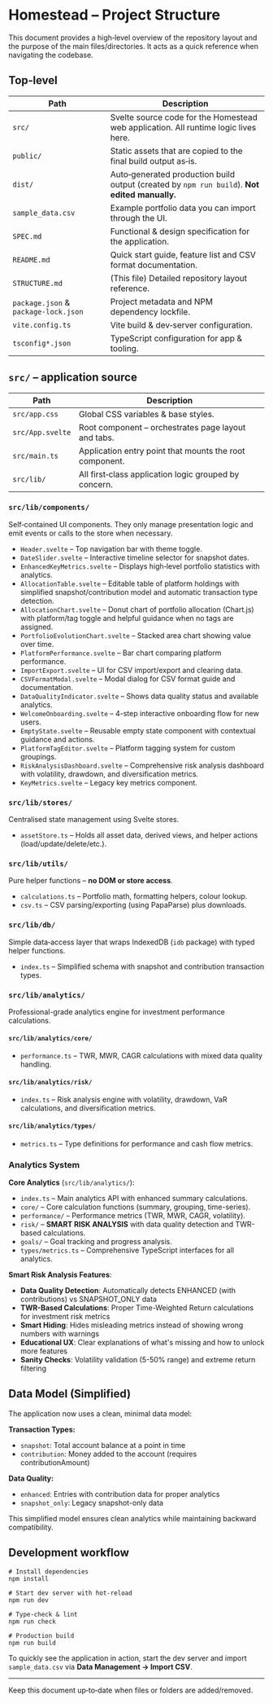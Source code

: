 # Homestead – Project Structure

This document provides a high‑level overview of the repository layout and the purpose of the main files/directories.  It acts as a quick reference when navigating the codebase.

## Top‑level

| Path | Description |
| --- | --- |
| `src/` | Svelte source code for the Homestead web application.  All runtime logic lives here. |
| `public/` | Static assets that are copied to the final build output as‑is. |
| `dist/` | Auto‑generated production build output (created by `npm run build`).  **Not edited manually.** |
| `sample_data.csv` | Example portfolio data you can import through the UI. |
| `SPEC.md` | Functional & design specification for the application. |
| `README.md` | Quick start guide, feature list and CSV format documentation. |
| `STRUCTURE.md` | (This file) Detailed repository layout reference. |
| `package.json`  & `package‑lock.json` | Project metadata and NPM dependency lockfile. |
| `vite.config.ts` | Vite build & dev‑server configuration. |
| `tsconfig*.json` | TypeScript configuration for app & tooling. |

## `src/` – application source

| Path | Description |
| --- | --- |
| `src/app.css` | Global CSS variables & base styles. |
| `src/App.svelte` | Root component – orchestrates page layout and tabs. |
| `src/main.ts` | Application entry point that mounts the root component. |
| `src/lib/` | All first‑class application logic grouped by concern. |

### `src/lib/components/`
Self‑contained UI components.  They only manage presentation logic and emit events or calls to the store when necessary.

* `Header.svelte` – Top navigation bar with theme toggle.
* `DateSlider.svelte` – Interactive timeline selector for snapshot dates.
* `EnhancedKeyMetrics.svelte` – Displays high‑level portfolio statistics with analytics.
* `AllocationTable.svelte` – Editable table of platform holdings with simplified snapshot/contribution model and automatic transaction type detection.
* `AllocationChart.svelte` – Donut chart of portfolio allocation (Chart.js) with platform/tag toggle and helpful guidance when no tags are assigned.
* `PortfolioEvolutionChart.svelte` – Stacked area chart showing value over time.
* `PlatformPerformance.svelte` – Bar chart comparing platform performance.
* `ImportExport.svelte` – UI for CSV import/export and clearing data.
* `CSVFormatModal.svelte` – Modal dialog for CSV format guide and documentation.
* `DataQualityIndicator.svelte` – Shows data quality status and available analytics.
* `WelcomeOnboarding.svelte` – 4-step interactive onboarding flow for new users.
* `EmptyState.svelte` – Reusable empty state component with contextual guidance and actions.
* `PlatformTagEditor.svelte` – Platform tagging system for custom groupings.
* `RiskAnalysisDashboard.svelte` – Comprehensive risk analysis dashboard with volatility, drawdown, and diversification metrics.
* `KeyMetrics.svelte` – Legacy key metrics component.

### `src/lib/stores/`
Centralised state management using Svelte stores.

* `assetStore.ts` – Holds all asset data, derived views, and helper actions (load/update/delete/etc.).

### `src/lib/utils/`
Pure helper functions – **no DOM or store access**.

* `calculations.ts` – Portfolio math, formatting helpers, colour lookup.
* `csv.ts` – CSV parsing/exporting (using PapaParse) plus downloads.

### `src/lib/db/`
Simple data‑access layer that wraps IndexedDB (`idb` package) with typed helper functions.

* `index.ts` – Simplified schema with snapshot and contribution transaction types.

### `src/lib/analytics/`
Professional-grade analytics engine for investment performance calculations.

#### `src/lib/analytics/core/`
* `performance.ts` – TWR, MWR, CAGR calculations with mixed data quality handling.

#### `src/lib/analytics/risk/`
* `index.ts` – Risk analysis engine with volatility, drawdown, VaR calculations, and diversification metrics.

#### `src/lib/analytics/types/`
* `metrics.ts` – Type definitions for performance and cash flow metrics.

### **Analytics System**

**Core Analytics** (`src/lib/analytics/`):
* `index.ts` – Main analytics API with enhanced summary calculations.
* `core/` – Core calculation functions (summary, grouping, time-series).
* `performance/` – Performance metrics (TWR, MWR, CAGR, volatility).
* `risk/` – **SMART RISK ANALYSIS** with data quality detection and TWR-based calculations.
* `goals/` – Goal tracking and progress analysis.
* `types/metrics.ts` – Comprehensive TypeScript interfaces for all analytics.

**Smart Risk Analysis Features**:
* **Data Quality Detection**: Automatically detects ENHANCED (with contributions) vs SNAPSHOT_ONLY data
* **TWR-Based Calculations**: Proper Time-Weighted Return calculations for investment risk metrics
* **Smart Hiding**: Hides misleading metrics instead of showing wrong numbers with warnings
* **Educational UX**: Clear explanations of what's missing and how to unlock more features
* **Sanity Checks**: Volatility validation (5-50% range) and extreme return filtering

## Data Model (Simplified)

The application now uses a clean, minimal data model:

**Transaction Types:**
- `snapshot`: Total account balance at a point in time
- `contribution`: Money added to the account (requires contributionAmount)

**Data Quality:**
- `enhanced`: Entries with contribution data for proper analytics
- `snapshot_only`: Legacy snapshot-only data

This simplified model ensures clean analytics while maintaining backward compatibility.

## Development workflow

```
# Install dependencies
npm install

# Start dev server with hot‑reload
npm run dev

# Type‑check & lint
npm run check

# Production build
npm run build
```

To quickly see the application in action, start the dev server and import `sample_data.csv` via **Data Management → Import CSV**.

---
Keep this document up‑to‑date when files or folders are added/removed. 